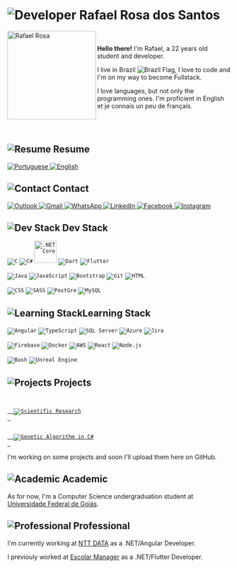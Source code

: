 # <img src="https://img.icons8.com/nolan/64/developer.png" alt="Developer"/> Rafael Rosa dos Santos

<img src="https://i.imgur.com/hHIjGbP.png" alt="Rafael Rosa" width="200" align="left"/>
<br>

**Hello there!** I'm Rafael, a 22 years old student and developer.

I live in Brazil <img src="https://img.icons8.com/color/16/000000/brazil-circular.png" alt="Brazil Flag"/>, I love to code and I'm on my way to become Fullstack.

I love languages, but not only the programming ones. I'm proficient in English et je connais un peu de français.

<br>
<br>

## <img src="https://img.icons8.com/nolan/32/open-resume.png" alt="Resume"/> Resume

<a href="https://drive.google.com/file/d/1losJjvrI4k_qxrDvV2N-1Kx1DoBtesgF/view?usp=sharing" target="_blank">
 <img src="https://img.icons8.com/color/50/000000/brazil-circular.png" alt="Portuguese" title="Portuguese"/>
</a>
<a href="https://drive.google.com/file/d/159ylOC3vQqrxC4OVcK_lNOdsYkE9FXF3/view?usp=sharing" target="_blank">
 <img src="https://img.icons8.com/color/50/000000/great-britain-circular.png" alt="English" title="English"/>
</a>
<!-- Next resumes to add
<img src="https://img.icons8.com/color/50/000000/spain2-circular.png" alt="Spanish" title="Spanish"/>
<img src="https://img.icons8.com/color/50/000000/china-circular.png alt"Mandarin" title="Mandarin"/>
<img src="https://img.icons8.com/color/50/000000/japan-circular.png" alt="Japanese" title="Japanese"/>
<img src="https://img.icons8.com/color/50/000000/germany-circular.png" alt="German" title="German"/>
-->

## <img src="https://img.icons8.com/nolan/32/business-contact.png" alt="Contact"/> Contact

<a href="mailto:rafaelxsantosx@hotmail.com" target="_blank">
  <img src="https://img.icons8.com/color/50/000000/ms-outlook.png" alt="Outlook" title="Outlook"/>
</a>
<a href="mailto:rafaelxsantosx@gmail.com" target="_blank">
  <img src="https://img.icons8.com/color/50/000000/gmail-new.png" alt="Gmail" title="Gmail"/>
</a>
<a href="https://api.whatsapp.com/send?phone=5562991539307" target="_blank">
  <img src="https://img.icons8.com/color/50/000000/whatsapp--v1.png" alt="WhatsApp" title="WhatsApp"/>
</a>
<a href="https://www.linkedin.com/in/ziinahzoor/" target="_blank">
  <img src="https://img.icons8.com/color/50/000000/linkedin.png" alt="LinkedIn" title="LinkedIn"/>
</a>
<a href="https://www.facebook.com/ziinahzoor/" target="_blank">
  <img src="https://img.icons8.com/color/50/000000/facebook.png" alt="Facebook" title="Facebook"/>
</a> 
<a href="https://www.instagram.com/ziinahzoor/" target="_blank">
  <img src="https://img.icons8.com/fluency/50/000000/instagram-new.png" alt="Instagram" title="Instagram"/>
</a> 


## <img src="https://img.icons8.com/nolan/32/code--v2.png" alt="Dev Stack"/> Dev Stack
<code><img src="https://img.icons8.com/color/50/000000/c-programming.png" alt="C" title="C"/></code>
<code><img src="https://img.icons8.com/color/50/000000/c-sharp-logo.png" alt="C#" title="C#"/></code>
<code><img src="https://img.icons8.com/color/50/000000/net-framework.png" alt=".NET Core" title=".NET Core" width="50" /></code>
<code><img src="https://img.icons8.com/color/50/000000/dart.png" alt="Dart" title="Dart"/></code>
<code><img src="https://img.icons8.com/color/50/000000/flutter.png" alt="Flutter" title="Flutter"/></code>

<code><img src="https://img.icons8.com/color/50/000000/java-coffee-cup-logo.png" alt="Java" title="Java"/></code>
<code><img src="https://img.icons8.com/color/50/000000/javascript.png" alt="JavaScript" title="JavaScript"/></code>
<code><img src="https://img.icons8.com/color/50/000000/bootstrap.png" alt="Bootstrap" title="Bootstrap"/></code>
<code><img src="https://img.icons8.com/color/50/000000/git.png" alt="Git" title="Git"/></code>
<code><img src="https://img.icons8.com/color/50/000000/html-5--v1.png" alt="HTML" title="HTML"/></code>

<code><img src="https://img.icons8.com/color/50/000000/css3.png" alt="CSS" title="CSS"/></code>
<code><img src="https://img.icons8.com/color/50/000000/sass.png" alt="SASS" title="SASS"/></code>
<code><img src="https://img.icons8.com/color/50/000000/postgreesql.png" alt="PostGre" title="PostGre"/></code>
<code><img src="https://img.icons8.com/color/50/000000/mysql-logo.png" alt="MySQL" title="MySQL"/></code>

## <img src="https://img.icons8.com/nolan/32/books-1.png" alt="Learning Stack"/>Learning Stack
<code><img src="https://img.icons8.com/color/50/000000/angularjs.png" alt="Angular" title="Angular"/></code>
<code><img src="https://img.icons8.com/color/50/000000/typescript.png" alt="TypeScript" title="TypeScript"/></code>
<code><img src="https://img.icons8.com/color/50/000000/microsoft-sql-server.png" alt="SQL Server" title="SQL Server"/></code>
<code><img src="https://img.icons8.com/color/50/000000/azure-1.png" alt="Azure" title="Azure"/></code>
<code><img src="https://img.icons8.com/color/50/000000/jira.png" alt="Jira" title="Jira"/></code>

<code><img src="https://img.icons8.com/color/50/000000/firebase.png" alt="Firebase" title="Firebase"/></code>
<code><img src="https://img.icons8.com/color/50/000000/docker.png" alt="Docker" title="Docker"/></code>
<code><img src="https://img.icons8.com/color/50/000000/amazon-web-services.png" alt="AWS" title="AWS"/></code>
<code><img src="https://img.icons8.com/color/50/000000/react-native.png" alt="React" title="React"/></code>
<code><img src="https://img.icons8.com/color/50/000000/nodejs.png" alt="Node.js" title="Node.js, Express.js"/></code>

<code><img src="https://img.icons8.com/plasticine/50/000000/bash.png" alt="Bash" title="Bash"/></code>
<code><img src="https://img.icons8.com/color/50/000000/unreal-engine.png" alt="Unreal Engine" title="Unreal Engine"/></code>

<!-- To add later
<code><img src="https://img.icons8.com/color/50/000000/c-plus-plus-logo.png" alt="C++" title="C++"/><code>
<code><img src="https://img.icons8.com/color/50/000000/python.png" alt="Python" title="Python"/></code>
<code><img src="https://img.icons8.com/color/50/000000/kotlin.png" alt="Kotlin" title="Kotlin"/></code>
<code><img src="https://img.icons8.com/color/50/000000/ruby-programming-language.png" alt="Ruby" title="Ruby"/></code>
<code><img src="https://img.icons8.com/windows/50/000000/php-logo.png" alt="PHP" title="PHP"/></code>
<code><img src="https://img.icons8.com/windows/50/000000/r-project.png" alt="R" title="R"/></code>
<code><img src="https://img.icons8.com/color/50/000000/delphi-ide.png" alt="Delphi" title="Delphi"/></code>
<code><img src="https://img.icons8.com/color/50/000000/golang.png" alt="Golang" title="Golang"/></code>

<code><img src="https://img.icons8.com/color/50/000000/spring-logo.png" alt="Spring" title="Spring"/></code>
<code><img src="https://img.icons8.com/color/50/000000/django.png" alt="Django" title="Django"/></code>
<code><img src="https://img.icons8.com/fluent/50/000000/laravel.png" alt="Laravel" title="Laravel"/></code>
<code><img src="https://img.icons8.com/color/50/000000/react-native.png" alt="React Native" title="React Native"/></code>
<code><img src="https://img.icons8.com/color/50/000000/vue-js.png" alt="Vue" title="Vue"/></code>


<code><img src="https://img.icons8.com/color/50/000000/kubernetes.png" alt="Kubernetes" title="Kubernetes"/></code>
<code><img src="https://img.icons8.com/color/50/000000/mongodb.png" alt="MongoDB" title="MongoDB"/></code>
<code><img src="https://img.icons8.com/fluent/50/000000/unity.png" alt="Unity" title="Unity"/></code>

gherkin
sqlite
assembly
jquery
next.js
-->

## <img src="https://img.icons8.com/nolan/32/project-management.png" alt="Projects"/> Projects

<code>
 <a href="https://drive.google.com/file/d/1iic6vnlyXAg6aO55CrkMW0VLlxxlGP2Y/view?usp=sharing">
  <img src="https://img.icons8.com/nolan/50/flip-chart.png" alt="Scientific Research" title="Scientific Research"/>
 </a>
</code>

<code>
 <a href="https://github.com/ziinahzoor/GeneticAlgorithm.git">
  <img src="https://img.icons8.com/nolan/50/biotech.png" alt="Genetic Algorithm in C#" title="Genetic Algorithm in C#"/>
 </a>
</code>

I'm working on some projects and soon I'll upload them here on GitHub.

## <img src="https://img.icons8.com/nolan/32/school-building.png" alt="Academic"/> Academic

As for now, I'm a Computer Science undergraduation student at [Universidade Federal de Goiás](https://www.ufg.br). 

## <img src="https://img.icons8.com/nolan/32/work.png" alt="Professional"/> Professional

I'm currently working at [NTT DATA](https://www.nttdata.com) as a .NET/Angular Developer.

I previouly worked at [Escolar Manager](https://www.escolarmanager.com.br) as a .NET/Flutter Developer.

